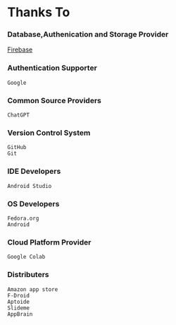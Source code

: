 # Thanks To

### Database,Authenication and Storage Provider
[Firebase](https://firebase.google.com/)


### Authentication Supporter
    Google 

### Common Source Providers 
    ChatGPT 

### Version Control System
    GitHub 
    Git 

### IDE Developers
    Android Studio

### OS Developers 
    Fedora.org 
    Android

### Cloud Platform Provider
    Google Colab

### Distributers
    Amazon app store
    F-Droid
    Aptoide
    Slideme
    AppBrain
